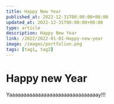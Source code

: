 ```yaml
---
title: Happy New Year
published_at: 2022-12-31T00:00:00+00:00
updated_at: 2022-12-31T00:00:00+00:00
type: article
description: Happy New Year
link: /2022/2022-01-01-Happy-new-year
image: /images/portfolion.png
tags: [tag1, tag2]
---
```


# Happy new Year

Yaaaaaaaaaaaaaaaaaaaaaaaaaaaaaaay!!!
